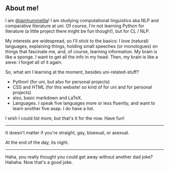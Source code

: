 ## About me!

I am [@iamhummelila](https://github.com/iamhummelila)! I am studying computational linguistics aka NLP and comparative literature at uni.
Of course, I'm not learning Python for literature (a little project there might be fun though!), but for CL / NLP.

My interests are widespread, so I'll stick to the basics: I love (natural) languages, explaining things, holding small speeches (or monologues) on things that fascinate me, and, of course, learning information. My brain is like a sponge. I want to get all the info in my head. Then, my brain is like a sieve: I forget all of it again.

So, what am I learning at the moment, besides uni-related-stuff?
- Python! (for uni, but also for personal projects)
- CSS and HTML (for this website! so kind of for uni and for personal projects)
- also, basic markdown and LaTeX.
- Languages. I speak five languages more or less fluently, and want to learn another five asap. I do have a list.

I wish I could list more, but that's it for the now. Have fun!

---

It doesn't matter if you're straight, gay, bisexual, or asexual.

At the end of the day, its night.

---

Haha, you really thought you could get away without another dad joke? Hahaha. Now that's a good joke.
